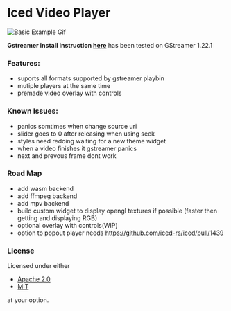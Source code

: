 # Iced Video Player

![Basic Example Gif](https://github.com/Night-Hunter-NF/iced_video/blob/master/assets/basic_example.gif)

**Gstreamer install instruction [here](https://gitlab.freedesktop.org/gstreamer/gstreamer-rs#installation)**
has been tested on GStreamer 1.22.1

### Features:

- suports all formats supported by gstreamer playbin
- mutiple players at the same time
- premade video overlay with controls

### Known Issues:
- panics somtimes when change source uri
- slider goes to 0 after releasing when using seek
- styles need redoing waiting for a new theme widget
- when a video finishes it gstreamer panics
- next and prevous frame dont work
### Road Map

- add wasm backend
- add ffmpeg backend
- add mpv backend
- build custom widget to display opengl textures if possible (faster then getting and displaying RGB)
- optional overlay with controls(WIP)
- option to popout player needs https://github.com/iced-rs/iced/pull/1439


### License

Licensed under either

- [Apache 2.0](https://www.apache.org/licenses/LICENSE-2.0)
- [MIT](http://opensource.org/licenses/MIT)

at your option.